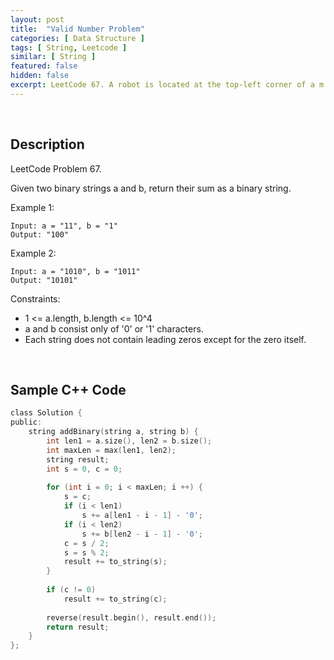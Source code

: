 ```yaml
---
layout: post
title:  "Valid Number Problem"
categories: [ Data Structure ]
tags: [ String, Leetcode ]
similar: [ String ]
featured: false
hidden: false
excerpt: LeetCode 67. A robot is located at the top-left corner of a m x n grid.
---
```


<br />

## Description

LeetCode Problem 67. 

Given two binary strings a and b, return their sum as a binary string.


Example 1:
```
Input: a = "11", b = "1"
Output: "100"
```

Example 2:
```
Input: a = "1010", b = "1011"
Output: "10101"
```
 

Constraints:

* 1 <= a.length, b.length <= 10^4
* a and b consist only of '0' or '1' characters.
* Each string does not contain leading zeros except for the zero itself.


<br />

## Sample C++ Code


```c
class Solution {
public:
    string addBinary(string a, string b) {
        int len1 = a.size(), len2 = b.size();
        int maxLen = max(len1, len2);
        string result;
        int s = 0, c = 0;
        
        for (int i = 0; i < maxLen; i ++) {
            s = c;
            if (i < len1)
                s += a[len1 - i - 1] - '0';
            if (i < len2)
                s += b[len2 - i - 1] - '0';
            c = s / 2;
            s = s % 2;
            result += to_string(s);
        }
        
        if (c != 0)
            result += to_string(c);
        
        reverse(result.begin(), result.end());
        return result;
    }
};
```
